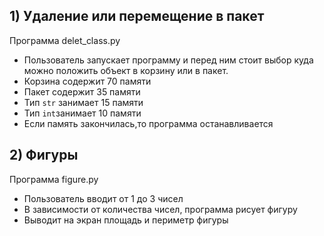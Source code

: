 <h2>1) Удаление или перемещение в пакет</h2>

Программа delet_class.py
* Пользователь запускает программу и перед ним стоит выбор куда можно положить объект в корзину или в пакет.
* Корзина содержит 70 памяти
* Пакет содержит 35 памяти
* Тип `str` занимает 15 памяти
* Тип `int`занимает 10 памяти
* Если память закончилась,то программа останавливается

<h2>2) Фигуры</h2>

 Программа figure.py
* Пользователь вводит от 1 до 3 чисел
* В зависимости от количества чисел, программа рисует фигуру
* Выводит на экран площадь и периметр фигуры
